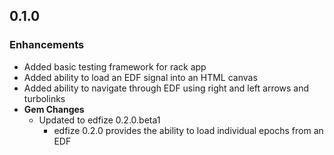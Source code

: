 ## 0.1.0

### Enhancements
- Added basic testing framework for rack app
- Added ability to load an EDF signal into an HTML canvas
- Added ability to navigate through EDF using right and left arrows and turbolinks
- **Gem Changes**
  - Updated to edfize 0.2.0.beta1
    - edfize 0.2.0 provides the ability to load individual epochs from an EDF
